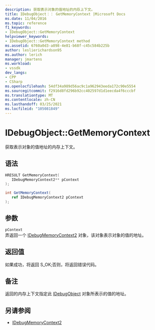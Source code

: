 ```yaml
---
description: 获取表示对象的值地址的内存上下文。
title: IDebugObject：： GetMemoryContext |Microsoft Docs
ms.date: 11/04/2016
ms.topic: reference
f1_keywords:
- IDebugObject::GetMemoryContext
helpviewer_keywords:
- IDebugObject::GetMemoryContext method
ms.assetid: 6760a0d3-a898-4e81-b68f-c45c584b225b
author: leslierichardson95
ms.author: lerich
manager: jmartens
ms.workload:
- vssdk
dev_langs:
- CPP
- CSharp
ms.openlocfilehash: 54df34a989d56ac9c1a962943eeda172c90e5554
ms.sourcegitcommit: f2916d8fd296b92cc402597d1d1eecda4f6cccbf
ms.translationtype: MT
ms.contentlocale: zh-CN
ms.lasthandoff: 03/25/2021
ms.locfileid: "105081849"
---
```

# <a name="idebugobjectgetmemorycontext"></a>IDebugObject::GetMemoryContext
获取表示对象的值地址的内存上下文。

## <a name="syntax"></a>语法

```cpp
HRESULT GetMemoryContext( 
   IDebugMemoryContext2** pContext
);
```

```csharp
int GetMemoryContext(
   ref IDebugMemoryContext2 pContext
);
```

## <a name="parameters"></a>参数
`pContext`\
弄返回一个 [IDebugMemoryContext2](../../../extensibility/debugger/reference/idebugmemorycontext2.md) 对象，该对象表示对象的值的地址。

## <a name="return-value"></a>返回值
 如果成功，将返回 S_OK;否则，将返回错误代码。

## <a name="remarks"></a>备注
 返回的内存上下文指定此 [IDebugObject](../../../extensibility/debugger/reference/idebugobject.md) 对象所表示的值的地址。

## <a name="see-also"></a>另请参阅
- [IDebugMemoryContext2](../../../extensibility/debugger/reference/idebugmemorycontext2.md)
